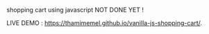 shopping cart using javascript
NOT DONE YET !

LIVE DEMO : https://thamimemel.github.io/vanilla-js-shopping-cart/.